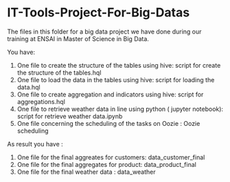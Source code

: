 # IT-Tools-Project-For-Big-Datas


The files in this folder for a big data project we have done during our training at ENSAI in Master of Science in Big Data.

You have:

1. One file to create the structure of the tables using hive: script for create the structure of the tables.hql
2. One file to load the data in the tables using hive: script for loading the data.hql
3. One file to create aggregation and indicators using hive: script for aggregations.hql
4. One file to retrieve weather data in line using python ( jupyter notebook): script for retrieve weather data.ipynb
5. One file concerning the scheduling of the tasks on Oozie : Oozie scheduling


As result you have :

1. One file for the final aggreates for customers: data_customer_final
2. One file for the final aggregates for product: data_product_final
3. One file for the final weather data : data_weather
